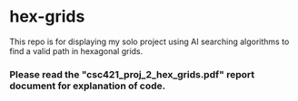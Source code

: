 # hex-grids
This repo is for displaying my solo project using AI searching algorithms to find a valid path in hexagonal grids.


### Please read the "csc421_proj_2_hex_grids.pdf" report document for explanation of code.
